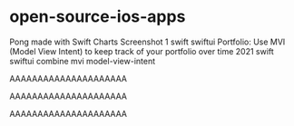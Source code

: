 # open-source-ios-apps

Pong made with Swift Charts
Screenshot 1
swift swiftui
Portfolio: Use MVI (Model View Intent) to keep track of your portfolio over time
2021 swift swiftui combine mvi model-view-intent


AAAAAAAAAAAAAAAAAAAAA


AAAAAAAAAAAAAAAAAAAAA


AAAAAAAAAAAAAAAAAAAAA
